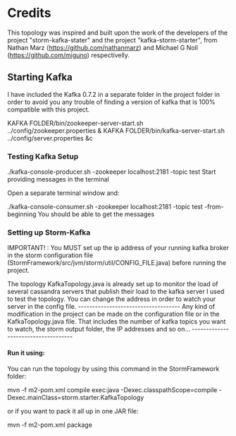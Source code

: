 # Credits
This topology was inspired and built upon the work of the developers of the project "storm-kafka-stater" and the project "kafka-storm-starter", from Nathan Marz (https://github.com/nathanmarz) and Michael G Noll (https://github.com/miguno) respectivelly.


## Starting Kafka

I have included the Kafka 0.7.2 in a separate folder in the project folder in order to avoid you any trouble of finding a version of kafka that is 100% compatible with this project.

KAFKA FOLDER/bin/zookeeper-server-start.sh ../config/zookeeper.properties &
KAFKA FOLDER/bin/kafka-server-start.sh ../config/server.properties &c

### Testing Kafka Setup

./kafka-console-producer.sh -zookeeper localhost:2181 -topic test
Start providing messages in the terminal

Open a separate terminal window and:

./kafka-console-consumer.sh -zookeeper localhost:2181 -topic test -from-beginning
You should be able to get the messages

### Setting up Storm-Kafka 

IMPORTANT! : You MUST set up the ip address of your running kafka broker in the storm configuration file (StormFramework/src/jvm/storm/util/CONFIG_FILE.java) before running the project.

The topology KafkaTopology.java is already set up to monitor the load of several cassandra servers that publish their load to the kafka server I used to test the topology. You can change the address in order to watch your server in the config file.
    ------------------------------------
    Any kind of modification in the project can be made on the configuration file or in the KafkaTopology.java file. That includes the number of kafka topics you want to watch, the storm output folder, the IP addresses and so on...
    ------------------------------------

#### Run it using:
You can run the topology by using this command in the StormFramework folder:

mvn -f m2-pom.xml compile exec:java -Dexec.classpathScope=compile -Dexec.mainClass=storm.starter.KafkaTopology

or if you want to pack it all up in one JAR file:

mvn -f m2-pom.xml package
